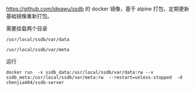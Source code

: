 ## 

https://github.com/ideawu/ssdb 的 docker 镜像，基于 alpine 打包，定期更新基础镜像重新打包。

需要挂载两个目录

`/usr/local/ssdb/var/data`

`/usr/local/ssdb/var/meta`


运行
```
docker run  -v ssdb_data:/usr/local/ssdb/var/data:rw --v ssdb_meta:/usr/local/ssdb/var/meta:rw  --restart=unless-stopped  -d chenjia404/ssdb-server
```